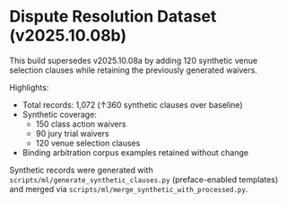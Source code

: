 # Dispute Resolution Dataset (v2025.10.08b)

This build supersedes v2025.10.08a by adding 120 synthetic venue selection
clauses while retaining the previously generated waivers.

Highlights:

- Total records: 1,072 (↑360 synthetic clauses over baseline)
- Synthetic coverage:
  - 150 class action waivers
  - 90 jury trial waivers
  - 120 venue selection clauses
- Binding arbitration corpus examples retained without change

Synthetic records were generated with
`scripts/ml/generate_synthetic_clauses.py` (preface-enabled templates) and
merged via `scripts/ml/merge_synthetic_with_processed.py`.
